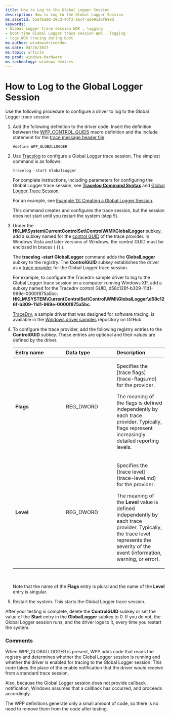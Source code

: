 ```yaml
---
title: How to Log to the Global Logger Session
description: How to Log to the Global Logger Session
ms.assetid: b5efea00-39cd-4df3-aac4-ade9126f69ed
keywords:
- Global Logger trace session WDK , logging
- boot-time Global Logger trace session WDK , logging
- logs WDK tracing during boot
ms.author: windowsdriverdev
ms.date: 04/20/2017
ms.topic: article
ms.prod: windows-hardware
ms.technology: windows-devices
---
```


# How to Log to the Global Logger Session


Use the following procedure to configure a driver to log to the Global Logger trace session:

1.  Add the following definition to the driver code. Insert the definition between the [WPP\_CONTROL\_GUIDS](https://msdn.microsoft.com/library/windows/hardware/ff556186) macro definition and the include statement for the [trace message header file](trace-message-header-file.md).
    ```
    #define WPP_GLOBALLOGGER
    ```

2.  Use [Tracelog](tracelog.md) to configure a Global Logger trace session. The simplest command is as follows:

    ```
    tracelog -start GlobalLogger
    ```

    For complete instructions, including parameters for configuring the Global Logger trace session, see [**Tracelog Command Syntax**](tracelog-command-syntax.md) and [Global Logger Trace Session](global-logger-trace-session.md).

    For an example, see [Example 13: Creating a Global Logger Session](example-13--creating-a-global-logger-session.md).

    This command creates and configures the trace session, but the session does not start until you restart the system (step 5).

3.  Under the **HKLM\\System\\CurrentControlSet\\Control\\WMI\\GlobalLogger** subkey, add a subkey named for the [control GUID](control-guid.md) of the trace provider. In Windows Vista and later versions of Windows, the control GUID must be enclosed in braces ( {} ).

    The **tracelog -start GlobalLogger** command adds the **GlobalLogger** subkey to the registry. The **ControlGUID** subkey establishes the driver as a [trace provider](trace-provider.md) for the Global Logger trace session.

    For example, to configure the Tracedrv sample driver to log to the Global Logger trace session on a computer running Windows XP, add a subkey named for the Tracedrv control GUID, d58c126f-b309-11d1-969e-0000f875a5bc: **HKLM\\SYSTEM\\CurrentControlSet\\Control\\WMI\\GlobalLogger\\d58c126f-b309-11d1-969e-0000f875a5bc**.

    [TraceDrv](http://go.microsoft.com/fwlink/p/?LinkId=617726), a sample driver that was designed for software tracing, is available in the [Windows driver samples](http://go.microsoft.com/fwlink/p/?LinkId=616507 ) repository on GitHub.

4.  To configure the trace provider, add the following registry entries to the **ControlGUID** subkey. These entries are optional and their values are defined by the driver.

    <table>
    <colgroup>
    <col width="33%" />
    <col width="33%" />
    <col width="33%" />
    </colgroup>
    <thead>
    <tr class="header">
    <th align="left">Entry name</th>
    <th align="left">Data type</th>
    <th align="left">Description</th>
    </tr>
    </thead>
    <tbody>
    <tr class="odd">
    <td align="left"><p><strong>Flags</strong></p></td>
    <td align="left"><p>REG_DWORD</p></td>
    <td align="left"><p>Specifies the [trace flags](trace-flags.md) for the provider.</p>
    <p>The meaning of the flags is defined independently by each trace provider. Typically, flags represent increasingly detailed reporting levels.</p></td>
    </tr>
    <tr class="even">
    <td align="left"><p><strong>Level</strong></p></td>
    <td align="left"><p>REG_DWORD</p></td>
    <td align="left"><p>Specifies the [trace level](trace-level.md) for the provider.</p>
    <p>The meaning of the <strong>Level</strong> value is defined independently by each trace provider. Typically, the trace level represents the severity of the event (information, warning, or error).</p></td>
    </tr>
    </tbody>
    </table>

     

    Note that the name of the **Flags** entry is plural and the name of the **Level** entry is singular.

5.  Restart the system. This starts the Global Logger trace session.

After your testing is complete, delete the **ControlGUID** subkey or set the value of the **Start** entry in the **GlobalLogger** subkey to 0. If you do not, the Global Logger session runs, and the driver logs to it, every time you restart the system.

### <span id="comments"></span><span id="COMMENTS"></span>Comments

When WPP\_GLOBALLOGGER is present, WPP adds code that reads the registry and determines whether the Global Logger session is running and whether the driver is enabled for tracing to the Global Logger session. This code takes the place of the enable notification that the driver would receive from a standard trace session.

Also, because the Global Logger session does not provide callback notification, Windows assumes that a callback has occurred, and proceeds accordingly.

The WPP definitions generate only a small amount of code, so there is no need to remove them from the code after testing.

 

 





